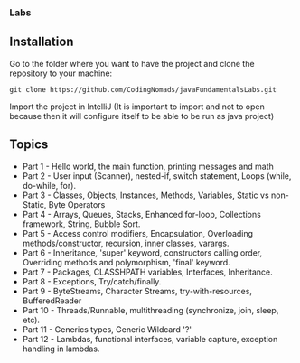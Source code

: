 ### Labs ###


## Installation ##
Go to the folder where you want to have the project and clone the repository to your machine:

`git clone https://github.com/CodingNomads/javaFundamentalsLabs.git`

Import the project in IntelliJ (It is important to import and not to open because then it will configure itself to be able to be run as java project)


## Topics ##

* Part 1 - Hello world, the main function, printing messages and math
* Part 2 - User input (Scanner), nested-if, switch statement, Loops (while, do-while, for).
* Part 3 - Classes, Objects, Instances, Methods, Variables, Static vs non-Static, Byte Operators
* Part 4 - Arrays, Queues, Stacks, Enhanced for-loop, Collections framework, String, Bubble Sort.
* Part 5 - Access control modifiers, Encapsulation, Overloading methods/constructor, recursion, inner classes, varargs.
* Part 6 - Inheritance, 'super' keyword, constructors calling order, Overriding methods and polymorphism, 'final' keyword. 
* Part 7 - Packages, CLASSHPATH variables, Interfaces, Inheritance.
* Part 8 - Exceptions, Try/catch/finally.
* Part 9 - ByteStreams, Character Streams, try-with-resources, BufferedReader
* Part 10 - Threads/Runnable, multithreading (synchronize, join, sleep, etc).
* Part 11 - Generics types, Generic Wildcard '?'
* Part 12 - Lambdas, functional interfaces, variable capture, exception handling in lambdas.

